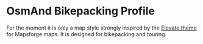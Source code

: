 # OsmAnd Bikepacking Profile

For the moment it is only a map style strongly inspired by the [Elevate theme](https://www.openandromaps.org/en/legend/elevate-mountain-hike-theme) for Mapsforge maps. It is designed for bikepacking and touring.
